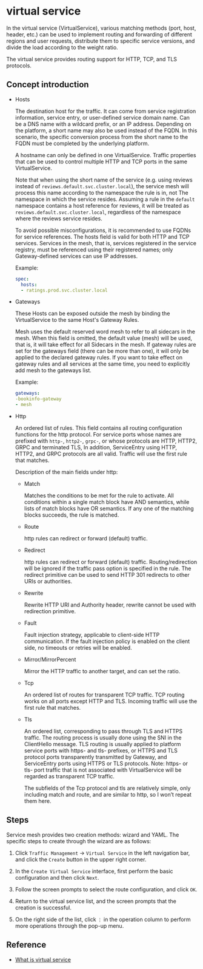 # virtual service

In the virtual service (VirtualService), various matching methods (port, host, header, etc.) can be used to implement routing and forwarding of different regions and user requests, distribute them to specific service versions, and divide the load according to the weight ratio.

The virtual service provides routing support for HTTP, TCP, and TLS protocols.

## Concept introduction

- Hosts

    The destination host for the traffic. It can come from service registration information, service entry, or user-defined service domain name. Can be a DNS name with a wildcard prefix, or an IP address.
    Depending on the platform, a short name may also be used instead of the FQDN. In this scenario, the specific conversion process from the short name to the FQDN must be completed by the underlying platform.

    A hostname can only be defined in one VirtualService. Traffic properties that can be used to control multiple HTTP and TCP ports in the same VirtualService.

    Note that when using the short name of the service (e.g. using reviews instead of `reviews.default.svc.cluster.local`), the service mesh will process this name according to the namespace the rule is in, not The namespace in which the service resides.
    Assuming a rule in the `default` namespace contains a host reference for reviews, it will be treated as `reviews.default.svc.cluster.local`, regardless of the namespace where the reviews service resides.

    To avoid possible misconfigurations, it is recommended to use FQDNs for service references.
    The hosts field is valid for both HTTP and TCP services.
    Services in the mesh, that is, services registered in the service registry, must be referenced using their registered names; only Gateway-defined services can use IP addresses.

    Example:

    ```yaml
    spec:
      hosts:
      - ratings.prod.svc.cluster.local
    ```

- Gateways

    These Hosts can be exposed outside the mesh by binding the VirtualService to the same Host's Gateway Rules.

    Mesh uses the default reserved word mesh to refer to all sidecars in the mesh.
    When this field is omitted, the default value (mesh) will be used, that is, it will take effect for all Sidecars in the mesh.
    If gateway rules are set for the gateways field (there can be more than one), it will only be applied to the declared gateway rules.
    If you want to take effect on gateway rules and all services at the same time, you need to explicitly add mesh to the gateways list.

    Example:

    ```yaml
    gateways:
    -bookinfo-gateway
    - mesh
    ```

- Http

    An ordered list of rules. This field contains all routing configuration functions for the http protocol. For service ports whose names are prefixed with `http-`, `http2-`, `grpc-`, or whose protocols are HTTP, HTTP2, GRPC and terminated TLS,
    In addition, ServiceEntry using HTTP, HTTP2, and GRPC protocols are all valid.
    Traffic will use the first rule that matches.

    Description of the main fields under http:

    - Match

        Matches the conditions to be met for the rule to activate. All conditions within a single match block have AND semantics, while lists of match blocks have OR semantics.
        If any one of the matching blocks succeeds, the rule is matched.

    - Route

        http rules can redirect or forward (default) traffic.

    - Redirect

        http rules can redirect or forward (default) traffic.
        Routing/redirection will be ignored if the traffic pass option is specified in the rule.
        The redirect primitive can be used to send HTTP 301 redirects to other URIs or authorities.

    - Rewrite

        Rewrite HTTP URI and Authority header, rewrite cannot be used with redirection primitive.

    - Fault

        Fault injection strategy, applicable to client-side HTTP communication.
        If the fault injection policy is enabled on the client side, no timeouts or retries will be enabled.

    - Mirror/MirrorPercent

        Mirror the HTTP traffic to another target, and can set the ratio.

    - Tcp

        An ordered list of routes for transparent TCP traffic.
        TCP routing works on all ports except HTTP and TLS.
        Incoming traffic will use the first rule that matches.

    - Tls

        An ordered list, corresponding to pass through TLS and HTTPS traffic. The routing process is usually done using the SNI in the ClientHello message.
        TLS routing is usually applied to platform service ports with https- and tls- prefixes, or HTTPS and TLS protocol ports transparently transmitted by Gateway, and ServiceEntry ports using HTTPS or TLS protocols.
        Note: https- or tls- port traffic that is not associated with VirtualService will be regarded as transparent TCP traffic.

        The subfields of the Tcp protocol and tls are relatively simple, only including match and route, and are similar to http, so I won’t repeat them here.

## Steps

Service mesh provides two creation methods: wizard and YAML. The specific steps to create through the wizard are as follows:

1. Click `Traffic Management` -> `Virtual Service` in the left navigation bar, and click the `Create` button in the upper right corner.

    

2. In the `Create Virtual Service` interface, first perform the basic configuration and then click `Next`.

    

3. Follow the screen prompts to select the route configuration, and click `OK`.

    

4. Return to the virtual service list, and the screen prompts that the creation is successful.

    

5. On the right side of the list, click `⋮` in the operation column to perform more operations through the pop-up menu.

## Reference

- [What is virtual service](../../../reference/basic-knowledge/virtual-service.md)

